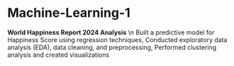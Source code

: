 # Machine-Learning-1
**World Happiness Report 2024 Analysis** \n
Built a predictive model for Happiness Score using regression techniques,
Conducted exploratory data analysis (EDA), data cleaning, and preprocessing,
Performed clustering analysis and created visualizations

